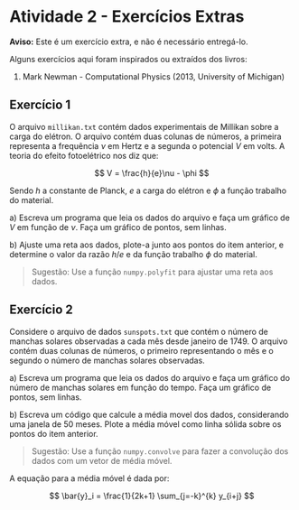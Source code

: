 # Atividade 2 - Exercícios Extras

**Aviso:** Este é um exercício extra, e não é necessário entregá-lo.

Alguns exercícios aqui foram inspirados ou extraídos dos livros:

1. Mark Newman - Computational Physics (2013, University of Michigan)

## Exercício 1

O arquivo `millikan.txt` contém dados experimentais de Millikan sobre a carga do elétron. O arquivo contém duas colunas de números, a primeira representa a frequência $\nu$ em Hertz e a segunda o potencial $V$ em volts. A teoria do efeito fotoelétrico nos diz que:

$$
V = \frac{h}{e}\nu - \phi
$$

Sendo $h$ a constante de Planck, $e$ a carga do elétron e $\phi$ a função trabalho do material.

a) Escreva um programa que leia os dados do arquivo e faça um gráfico de $V$ em função de $\nu$. Faça um gráfico de pontos, sem linhas.

b) Ajuste uma reta aos dados, plote-a junto aos pontos do item anterior, e determine o valor da razão $h/e$ e da função trabalho $\phi$ do material.

> Sugestão: Use a função `numpy.polyfit` para ajustar uma reta aos dados.


## Exercício 2

Considere o arquivo de dados `sunspots.txt` que contém o número de manchas solares observadas a cada mês desde janeiro de 1749. O arquivo contém duas colunas de números, o primeiro representando o mês e o segundo o número de manchas solares observadas.

a) Escreva um programa que leia os dados do arquivo e faça um gráfico do número de manchas solares em função do tempo. Faça um gráfico de pontos, sem linhas.

b) Escreva um código que calcule a média movel dos dados, considerando uma janela de 50 meses. Plote a média móvel como linha sólida sobre os pontos do item anterior.

> Sugestão: Use a função `numpy.convolve` para fazer a convolução dos dados com um vetor de média móvel.

A equação para a média móvel é dada por:

$$
\bar{y}_i = \frac{1}{2k+1} \sum_{j=-k}^{k} y_{i+j}
$$
